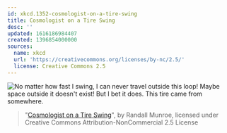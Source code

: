 ```yaml
---
id: xkcd.1352-cosmologist-on-a-tire-swing
title: Cosmologist on a Tire Swing
desc: ''
updated: 1616186984407
created: 1396854000000
sources:
  name: xkcd
  url: 'https://creativecommons.org/licenses/by-nc/2.5/'
  license: Creative Commons 2.5
---
```

![No matter how fast I swing, I can never travel outside this loop! Maybe space outside it doesn't exist! But I bet it does. This tire came from somewhere.](https://imgs.xkcd.com/comics/cosmologist_on_a_tire_swing.png)
> "[Cosmologist on a Tire Swing](https://xkcd.com/1352/)", by Randall Munroe, licensed under Creative Commons Attribution-NonCommercial 2.5 License
